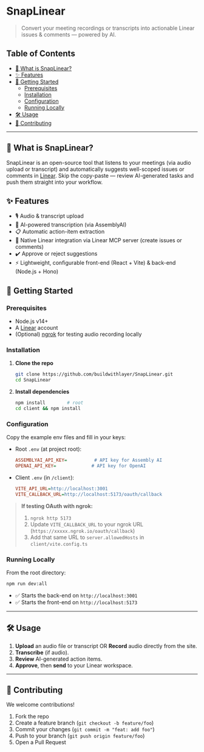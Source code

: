 # SnapLinear

> Convert your meeting recordings or transcripts into actionable Linear issues & comments — powered by AI.

## Table of Contents

- [🎯 What is SnapLinear?](#-what-is-snaplinear)
- [✨ Features](#-features)
- [🚀 Getting Started](#-getting-started)
  - [Prerequisites](#prerequisites)
  - [Installation](#installation)
  - [Configuration](#configuration)
  - [Running Locally](#running-locally)
- [🛠️ Usage](#️-usage)
- [🤝 Contributing](#-contributing)

---

## 🎯 What is SnapLinear?

SnapLinear is an open-source tool that listens to your meetings (via audio upload or transcript) and automatically suggests well-scoped issues or comments in [Linear](https://linear.app). Skip the copy-paste — review AI-generated tasks and push them straight into your workflow.

## ✨ Features

- 🎙 Audio & transcript upload
- 🤖 AI-powered transcription (via AssemblyAI)
- 📋 Automatic action-item extraction
- 🔄 Native Linear integration via Linear MCP server (create issues or comments)
- ✔️ Approve or reject suggestions
- ⚡️ Lightweight, configurable front-end (React + Vite) & back-end (Node.js + Hono)

## 🚀 Getting Started

### Prerequisites

- Node.js v14+
- A [Linear](https://linear.app) account
- (Optional) [ngrok](https://ngrok.com/) for testing audio recording locally

### Installation

1. **Clone the repo**

   ```bash
   git clone https://github.com/buildwithlayer/SnapLinear.git
   cd SnapLinear
   ```

2. **Install dependencies**
   ```bash
   npm install        # root
   cd client && npm install
   ```

### Configuration

Copy the example env files and fill in your keys:

- Root `.env` (at project root):

  ```ini
  ASSEMBLYAI_API_KEY=          # API key for Assembly AI
  OPENAI_API_KEY=             # API key for OpenAI
  ```

- Client `.env` (in `/client`):
  ```ini
  VITE_API_URL=http://localhost:3001
  VITE_CALLBACK_URL=http://localhost:5173/oauth/callback
  ```

> **If testing OAuth with ngrok:**
>
> 1. `ngrok http 5173`
> 2. Update `VITE_CALLBACK_URL` to your ngrok URL (`https://xxxxx.ngrok.io/oauth/callback`)
> 3. Add that same URL to `server.allowedHosts` in `client/vite.config.ts`

### Running Locally

From the root directory:

```bash
npm run dev:all
```

- ✅ Starts the back-end on `http://localhost:3001`
- ✅ Starts the front-end on `http://localhost:5173`

---

## 🛠️ Usage

1. **Upload** an audio file or transcript OR **Record** audio directly from the site.
2. **Transcribe** (if audio).
3. **Review** AI-generated action items.
4. **Approve**, then **send** to your Linear workspace.

---

## 🤝 Contributing

We welcome contributions!

1. Fork the repo
2. Create a feature branch (`git checkout -b feature/foo`)
3. Commit your changes (`git commit -m "feat: add foo"`)
4. Push to your branch (`git push origin feature/foo`)
5. Open a Pull Request
